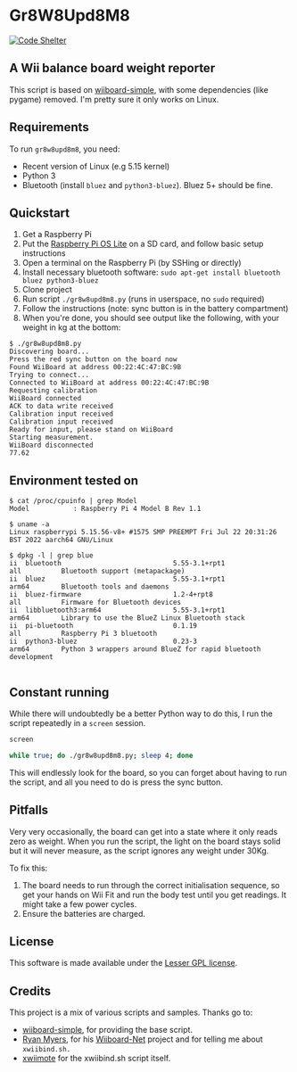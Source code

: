 # Gr8W8Upd8M8

[![Code Shelter](https://www.codeshelter.co/static/badges/badge-flat.svg)](https://www.codeshelter.co/)


## A Wii balance board weight reporter

This script is based on [wiiboard-simple](https://code.google.com/p/wiiboard-simple/), with some dependencies (like
pygame) removed. I'm pretty sure it only works on Linux.

## Requirements

To run `gr8w8upd8m8`, you need:
* Recent version of Linux (e.g 5.15 kernel)
* Python 3
* Bluetooth (install `bluez` and `python3-bluez`). Bluez 5+ should be fine.

## Quickstart

 1. Get a Raspberry Pi
 1. Put the [Raspberry Pi OS Lite](https://www.raspberrypi.com/software/) on a SD card, and follow basic setup instructions
 1. Open a terminal on the Raspberry Pi (by SSHing or directly)
 1. Install necessary bluetooth software: `sudo apt-get install bluetooth bluez python3-bluez`
 1. Clone project
 1. Run script `./gr8w8upd8m8.py` (runs in userspace, no `sudo` required)
 1. Follow the instructions (note: sync button is in the battery compartment)
 1. When you're done, you should see output like the following, with your weight in kg at the bottom:
```
$ ./gr8w8upd8m8.py 
Discovering board...
Press the red sync button on the board now
Found WiiBoard at address 00:22:4C:47:BC:9B
Trying to connect...
Connected to WiiBoard at address 00:22:4C:47:BC:9B
Requesting calibration
WiiBoard connected
ACK to data write received
Calibration input received
Calibration input received
Ready for input, please stand on WiiBoard
Starting measurement.
WiiBoard disconnected
77.62
```

## Environment tested on

```
$ cat /proc/cpuinfo | grep Model
Model           : Raspberry Pi 4 Model B Rev 1.1

$ uname -a
Linux raspberrypi 5.15.56-v8+ #1575 SMP PREEMPT Fri Jul 22 20:31:26 BST 2022 aarch64 GNU/Linux

$ dpkg -l | grep blue
ii  bluetooth                            5.55-3.1+rpt1                    all          Bluetooth support (metapackage)
ii  bluez                                5.55-3.1+rpt1                    arm64        Bluetooth tools and daemons
ii  bluez-firmware                       1.2-4+rpt8                       all          Firmware for Bluetooth devices
ii  libbluetooth3:arm64                  5.55-3.1+rpt1                    arm64        Library to use the BlueZ Linux Bluetooth stack
ii  pi-bluetooth                         0.1.19                           all          Raspberry Pi 3 bluetooth
ii  python3-bluez                        0.23-3                           arm64        Python 3 wrappers around BlueZ for rapid bluetooth development


```

## Constant running

While there will undoubtedly be a better Python way to do this, I run the script repeatedly in a `screen` session.

```sh
screen

while true; do ./gr8w8upd8m8.py; sleep 4; done
```

This will endlessly look for the board, so you can forget about having to run the script, and all you need to do is press the sync button.

## Pitfalls

Very very occasionally, the board can get into a state where it only reads zero as weight. When you run the script, the light on the board stays solid but it will never measure, as the script ignores any weight under 30Kg.

To fix this:
 1. The board needs to run through the correct initialisation sequence, so get your hands on Wii Fit and run the body test until you get readings. It might take a few power cycles.
 1. Ensure the batteries are charged.

## License

This software is made available under the [Lesser GPL license](http://www.gnu.org/licenses/lgpl.html).

## Credits

This project is a mix of various scripts and samples. Thanks go to:

* [wiiboard-simple](https://code.google.com/p/wiiboard-simple/), for providing the base script.
* [Ryan Myers](https://github.com/Ryan-Myers/), for his [Wiiboard-Net](https://github.com/Ryan-Myers/Wiiboard-Net)
project and for telling me about `xwiibind.sh.`
* [xwiimote](https://github.com/dvdhrm/xwiimote) for the xwiibind.sh script itself.
